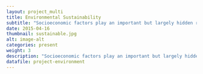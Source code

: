 ```yaml
---
layout: project_multi
title: Environmental Sustainability
subtitle: "Socioeconomic factors play an important but largely hidden role in home-energy consumption. Most studies have targeted single-family, affluent households, and as a result, energy monitoring systems do not address the needs of renters and low-income individuals. These projects aim to fill this open area of research."
date: 2015-04-16
thumbnail: sustainable.jpg
alt: image-alt
categories: present
weight: 3
description: "Socioeconomic factors play an important but largely hidden role in home-energy consumption. Most studies have targeted single-family, affluent households, and as a result, energy monitoring systems do not address the needs of renters and low-income individuals. Thirty-five percent of the U.S. population rent their homes (NMHC, 2012), and 32% of households earn less than $30k per year (U.S. Census, 2012). Though median energy use for home heating and cooling is the same as that in more affluent households, low-income households must spend a greater percentage of their incomeon energy (Bin, 2002). Renters lack full autonomy over their homes due to tenancy issues, and class and poverty issues affect the autonomy of individuals with respect to energy use. Exactly how autonomy and tenants’ relationships with other stakeholders affect their use of energy was not well understood, and details about energy use in low-income households were relatively unknown in HCI. Our projects help to fill this open area of research."
datafile: project-environment
---
```

